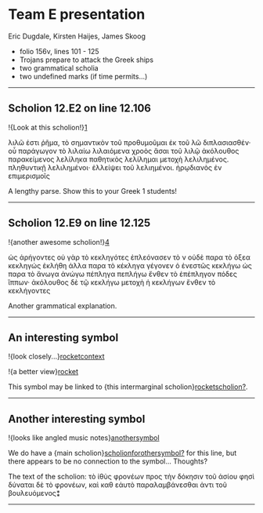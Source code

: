 Team E presentation
===================

Eric Dugdale, Kirsten Haijes, James Skoog

-   folio 156v, lines 101 - 125
-   Trojans prepare to attack the Greek ships
-   two grammatical scholia
-   two undefined marks (if time permits...)

* * * * *

Scholion 12.E2 on line 12.106
-----------------------------

!{Look at this
scholion!}[1](urn:cite:hmt:vaimg.VA156VN-0658@0.2451,0.2664,0.2021,0.0909)

λιλῶ ἐστι ῥῆμα, τὸ σημαντικὸν τοῦ προθυμοῦμαι ἐκ τοῦ λῶ διπλασιασθέν· οὗ
παράγωγον τὸ λιλαίω λιλαιόμενα χροὸς ἄσαι τοῦ λιλῷ ἀκόλουθος
παρακείμενος λελίληκα παθητικὸς λελίλημαι μετοχὴ λελιλημένος. πληθυντικῇ
λελιλημένοι· ἐλλείψει τοῦ λελιημένοι. ἡρῳδιανὸς ἐν επιμερισμοῖς

A lengthy parse. Show this to your Greek 1 students!

* * * * *

Scholion 12.E9 on line 12.125
-----------------------------

!{another awesome
scholion!}[4](urn:cite:hmt:vaimg.VA156VN-0658@0.2781,0.7274,0.6697,0.0532)

ὡς ἀρήγοντες οὐ γὰρ τὸ κεκληγότες ἐπλεόνασεν τὸ ν οὐδὲ παρα τὸ ὀξεα
κεκληγώς ἐκλήθη ἀλλα παρα τὸ κέκληγα γέγονεν ὁ ἐνεστῶς κεκλήγω ὠς παρα
τὸ ἄνωγα ἀνώγω πέπληγα πεπλήγω ἔνθεν τὸ ἐπέπληγον πόδες ἵππων· ἀκόλουθος
δὲ τῷ κεκλήγω μετοχὴ ἡ κεκλήγων ἔνθεν τὸ κεκλήγοντες

Another grammatical explanation.

* * * * *

An interesting symbol
---------------------

!{look
closely...}[rocketcontext](urn:cite:hmt:vaimg.VA156VN-0658@0.4272,0.2882,0.4739,0.0919)

!{a better
view}[rocket](urn:cite:hmt:vaimg.VA156VN-0658@0.7403,0.2898,0.0334,0.0202)

This symbol may be linked to {this intermarginal
scholion}[rocketscholion?](urn:cite:hmt:vaimg.VA156VN-0658@0.4404,0.2953,0.0661,0.0962).

* * * * *

Another interesting symbol
--------------------------

!{looks like angled music
notes}[anothersymbol](urn:cite:hmt:vaimg.VA156VN-0658@0.6907,0.6551,0.1131,0.0225)

We do have a {main
scholion}[scholionforothersymbol?](urn:cite:hmt:vaimg.VA156VN-0658@0.2482,0.5965,0.1992,0.0699)
for this line, but there appears to be no connection to the symbol...
Thoughts?

The text of the scholion: τὸ ἰθὺς φρονέων προς τὴν δόκησιν τοῦ ἀσίου
φησὶ δύναται δὲ τὸ φρονέων, καὶ καθ εἀυτὸ παραλαμβάνεσθαι ἀντι τοῦ
βουλευόμενος⁑

* * * * *
